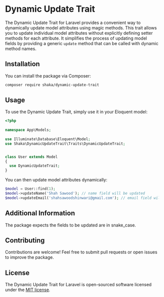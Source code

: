 # Dynamic Update Trait

The Dynamic Update Trait for Laravel provides a convenient way to dynamically update model attributes using magic methods. This trait allows you to update individual model attributes without explicitly defining setter methods for each attribute. It simplifies the process of updating model fields by providing a generic `update` method that can be called with dynamic method names.

## Installation

You can install the package via Composer:

```bash
composer require shaka/dynamic-update-trait
```

## Usage

To use the Dynamic Update Trait, simply use it in your Eloquent model:

```php
<?php
 
namespace App\Models;
 
use Illuminate\Database\Eloquent\Model;
use Shaka\DynamicUpdateTrait\Traits\DynamicUpdateTrait;


class User extends Model
{
  use DynamicUpdateTrait;
}
```

You can then update model attributes dynamically:

```php
$model = User::find(1);
$model->updateName('Shah Sawood'); // name field will be updated 
$model->updateEmail('shahsawoodshinwari@gmail.com'); // email field will be updated
```

## Additional Information

The package expects the fields to be updated are in snake_case.

## Contributing

Contributions are welcome! Feel free to submit pull requests or open issues to improve the package.

## License

The Dynamic Update Trait for Laravel is open-sourced software licensed under the [MIT license](https://chat.openai.com/c/LICENSE.md).


